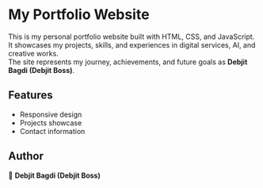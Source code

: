 # My Portfolio Website

This is my personal portfolio website built with HTML, CSS, and JavaScript.  
It showcases my projects, skills, and experiences in digital services, AI, and creative works.  
The site represents my journey, achievements, and future goals as **Debjit Bagdi (Debjit Boss)**.

## Features
- Responsive design
- Projects showcase
- Contact information

## Author
👤 **Debjit Bagdi (Debjit Boss)**

